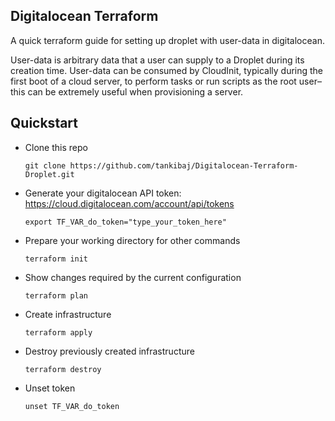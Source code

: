 ## Digitalocean Terraform

A quick terraform guide for setting up droplet with user-data in digitalocean.

User-data is arbitrary data that a user can supply to a Droplet during its creation time. User-data can be consumed by CloudInit, typically during the first boot of a cloud server, to perform tasks or run scripts as the root user–this can be extremely useful when provisioning a server.


## Quickstart

- Clone this repo

  `git clone https://github.com/tankibaj/Digitalocean-Terraform-Droplet.git`

- Generate your digitalocean API token: https://cloud.digitalocean.com/account/api/tokens

  `export TF_VAR_do_token="type_your_token_here"`

- Prepare your working directory for other commands

  `terraform init`

- Show changes required by the current configuration

  `terraform plan`

- Create infrastructure

  `terraform apply`

- Destroy previously created infrastructure

  `terraform destroy`

- Unset token

  `unset TF_VAR_do_token`
